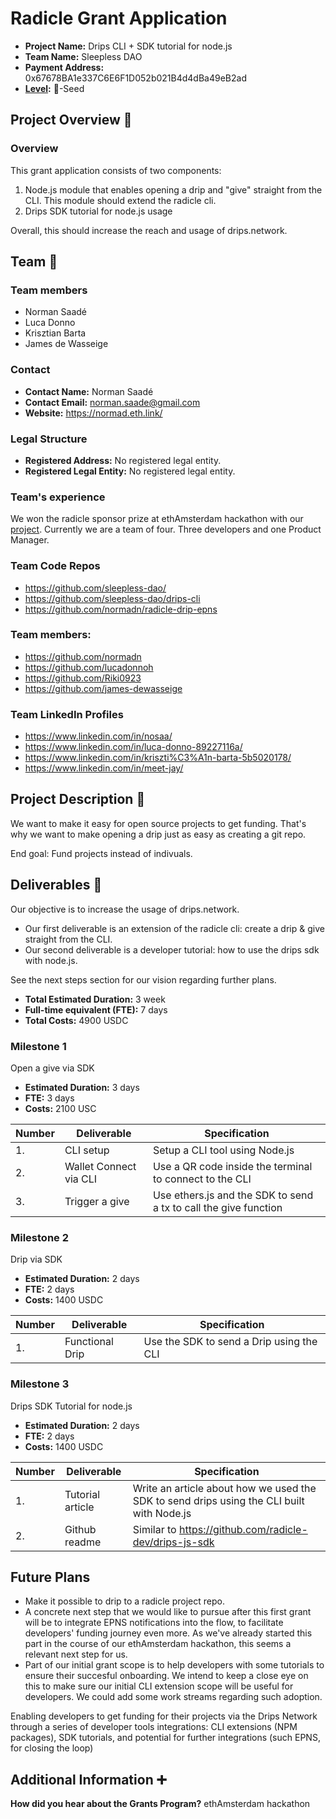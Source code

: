 # Radicle Grant Application

- **Project Name:** Drips CLI + SDK tutorial for node.js
- **Team Name:** Sleepless DAO
- **Payment Address:** 0x67678BA1e337C6E6F1D052b021B4d4dBa49eB2ad
- **[Level](https://github.com/radicle-dev/radicle-grants#levels):** 🌱-Seed

## Project Overview :page_facing_up:

### Overview
This grant application consists of two components: 
1. Node.js module that enables opening a drip and "give" straight from the CLI. This module should extend the radicle cli. 
2. Drips SDK tutorial for node.js usage

Overall, this should increase the reach and usage of drips.network.

## Team :busts_in_silhouette:

### Team members

- Norman Saadé
- Luca Donno
- Krisztian Barta
- James de Wasseige

### Contact

- **Contact Name:** Norman Saadé
- **Contact Email:** norman.saade@gmail.com
- **Website:** https://normad.eth.link/

### Legal Structure

- **Registered Address:** No registered legal entity.
- **Registered Legal Entity:** No registered legal entity.

### Team's experience

We won the radicle sponsor prize at ethAmsterdam hackathon with our [project](https://showcase.ethglobal.com/ethamsterdam/rad-drip-gx4jr).
Currently we are a team of four. Three developers and one Product Manager.

### Team Code Repos

- https://github.com/sleepless-dao/
- https://github.com/sleepless-dao/drips-cli
- https://github.com/normadn/radicle-drip-epns

### Team members:

- https://github.com/normadn
- https://github.com/lucadonnoh
- https://github.com/Riki0923
- https://github.com/james-dewasseige

### Team LinkedIn Profiles 

- https://www.linkedin.com/in/nosaa/
- https://www.linkedin.com/in/luca-donno-89227116a/
- https://www.linkedin.com/in/kriszti%C3%A1n-barta-5b5020178/
- https://www.linkedin.com/in/meet-jay/

## Project Description :page_facing_up:
We want to make it easy for open source projects to get funding. That's why we want to make opening a drip just as easy as creating a git repo.

End goal: Fund projects instead of indivuals.

## Deliverables :nut_and_bolt:

Our objective is to increase the usage of drips.network.
- Our first deliverable is an extension of the radicle cli: create a drip & give straight from the CLI.
- Our second deliverable is a developer tutorial: how to use the drips sdk with node.js.

See the next steps section for our vision regarding further plans.

- **Total Estimated Duration:** 3 week
- **Full-time equivalent (FTE):** 7 days
- **Total Costs:** 4900 USDC


### Milestone 1

Open a give via SDK

- **Estimated Duration:** 3 days
- **FTE:** 3 days
- **Costs:** 2100 USC

| Number | Deliverable              | Specification                                                    |
| ------ | ------------------------ | ---------------------------------------------------------------- |
| 1.     | CLI setup                | Setup a CLI tool using Node.js                                   |
| 2.     | Wallet Connect via CLI   | Use a QR code inside the terminal to connect to the CLI          |
| 3.     | Trigger a give           | Use ethers.js and the SDK to send a tx to call the give function |

### Milestone 2

Drip via SDK

- **Estimated Duration:** 2 days
- **FTE:** 2 days
- **Costs:** 1400 USDC

| Number | Deliverable              | Specification                                                |
| ------ | ------------------------ | ------------------------------------------------------------ |
| 1.     | Functional Drip          | Use the SDK to send a Drip using the CLI                     |

### Milestone 3

Drips SDK Tutorial for node.js

- **Estimated Duration:** 2 days
- **FTE:** 2 days
- **Costs:** 1400 USDC

| Number | Deliverable              | Specification                                                |
| ------ | ------------------------ | ------------------------------------------------------------ |
| 1.     | Tutorial article    | Write an article about how we used the SDK to send drips using the CLI built with Node.js |
| 2.     | Github readme  | Similar to https://github.com/radicle-dev/drips-js-sdk  |



## Future Plans

- Make it possible to drip to a radicle project repo. 
- A concrete next step that we would like to pursue after this first grant will be to integrate EPNS notifications into the flow, to facilitate developers' funding journey even more. As we've already started this part in the course of our ethAmsterdam hackathon, this seems a relevant next step for us.
- Part of our initial grant scope is to help developers with some tutorials to ensure their succesful onboarding. We intend to keep a close eye on this to make sure our initial CLI extension scope will be useful for developers. We could add some work streams regarding such adoption.

Enabling developers to get funding for their projects via the Drips Network through a series of developer tools integrations: CLI extensions (NPM packages), SDK tutorials, and potential for further integrations (such EPNS, for closing the loop)


## Additional Information :heavy_plus_sign:

**How did you hear about the Grants Program?** ethAmsterdam hackathon
